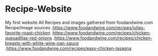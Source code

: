 # Recipe-Website
My first website
All Recipes and images gathered from foodandwine.com
Recipe/Image sources
.https://www.foodandwine.com/recipes/julias-favorite-roast-chicken
.https://www.foodandwine.com/recipes/chicken-quesadillas-red-onions
.https://www.foodandwine.com/recipes/chicken-breasts-with-white-wine-pan-sauce
.https://www.foodandwine.com/recipes/easy-chicken-lasagna
